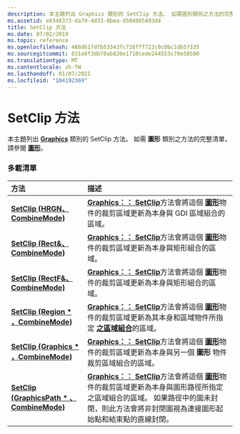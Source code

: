 ```yaml
---
description: 本主題列出 Graphics 類別的 SetClip 方法。 如需圖形類別之方法的完整清單，請參閱圖形。
ms.assetid: e8348373-da79-4d33-8bea-d594985493d4
title: SetClip 方法
ms.date: 07/02/2019
ms.topic: reference
ms.openlocfilehash: 488d617dfb53343fc728fff722c0c0bc1db57335
ms.sourcegitcommit: 831e8f3db78ab820e1710cede244553c70e50500
ms.translationtype: MT
ms.contentlocale: zh-TW
ms.lasthandoff: 01/07/2021
ms.locfileid: "104192369"
---
```

# <a name="graphicssetclip-methods"></a>SetClip 方法

本主題列出 [**Graphics**](/windows/win32/api/gdiplusgraphics/nl-gdiplusgraphics-graphics) 類別的 SetClip 方法。 如需 **圖形** 類別之方法的完整清單，請參閱 [**圖形**](/windows/win32/api/gdiplusgraphics/nl-gdiplusgraphics-graphics)。

### <a name="overload-list"></a>多載清單



| 方法                                                                                                     | 描述                                                                                                                                                                                                                                                                                                                                                                                                                                                                |
|:-----------------------------------------------------------------------------------------------------------|:---------------------------------------------------------------------------------------------------------------------------------------------------------------------------------------------------------------------------------------------------------------------------------------------------------------------------------------------------------------------------------------------------------------------------------------------------------------------------|
| [**SetClip (HRGN、CombineMode)**](/windows/win32/api/gdiplusgraphics/nf-gdiplusgraphics-graphics-setclip(inhrgn_incombinemode))                     | [**Graphics：： SetClip**](/windows/win32/api/gdiplusgraphics/nf-gdiplusgraphics-graphics-setclip(inhrgn_incombinemode))方法會將這個 [**圖形**](/windows/win32/api/gdiplusgraphics/nl-gdiplusgraphics-graphics)物件的裁剪區域更新為本身與 GDI 區域組合的區域。<br/>                                                                                                                                                                                                          |
| [**SetClip (Rect&、CombineMode)**](/windows/win32/api/gdiplusgraphics/nf-gdiplusgraphics-graphics-setclip(inconstrect__incombinemode))   | [**Graphics：： SetClip**](/windows/win32/api/gdiplusgraphics/nf-gdiplusgraphics-graphics-setclip(inconstrect__incombinemode))方法會將這個 [**圖形**](/windows/win32/api/gdiplusgraphics/nl-gdiplusgraphics-graphics)物件的裁剪區域更新為本身與矩形組合的區域。<br/>                                                                                                                                                                                          |
| [**SetClip (RectF&、CombineMode)**](/windows/win32/api/gdiplusgraphics/nf-gdiplusgraphics-graphics-setclip(inconstrectf__incombinemode)) | [**Graphics：： SetClip**](/windows/win32/api/gdiplusgraphics/nf-gdiplusgraphics-graphics-setclip(inconstrectf__incombinemode))方法會將這個 [**圖形**](/windows/win32/api/gdiplusgraphics/nl-gdiplusgraphics-graphics)物件的裁剪區域更新為本身與矩形組合的區域。<br/>                                                                                                                                                                                         |
| [**SetClip (Region \* ，CombineMode)**](/windows/win32/api/gdiplusgraphics/nf-gdiplusgraphics-graphics-setclip(inconstregion_incombinemode))               | [**Graphics：： SetClip**](/windows/win32/api/gdiplusgraphics/nf-gdiplusgraphics-graphics-setclip(inconstregion_incombinemode))方法會將這個 [**圖形**](/windows/win32/api/gdiplusgraphics/nl-gdiplusgraphics-graphics)物件的裁剪區域更新為其本身和區域物件所指定 [**之區域組合**](/windows/win32/api/gdiplusheaders/nl-gdiplusheaders-region)的區域。<br/>                                                                                                                                      |
| [**SetClip (Graphics \* ，CombineMode)**](/previous-versions//ms535823(v=vs.85))                  | [**Graphics：： SetClip**](/previous-versions//ms535823(v=vs.85))方法會將這個 [**圖形**](/windows/win32/api/gdiplusgraphics/nl-gdiplusgraphics-graphics)物件的裁剪區域更新為本身與另一個 **圖形** 物件裁剪區域組合的區域。<br/>                                                                                                                                                                       |
| [**SetClip (GraphicsPath \* 、CombineMode)**](/windows/win32/api/gdiplusgraphics/nf-gdiplusgraphics-graphics-setclip(inconstgraphicspath_incombinemode))           | [**Graphics：： SetClip**](/windows/win32/api/gdiplusgraphics/nf-gdiplusgraphics-graphics-setclip(inconstgraphicspath_incombinemode))方法會將這個 [**圖形**](/windows/win32/api/gdiplusgraphics/nl-gdiplusgraphics-graphics)物件的裁剪區域更新為本身與圖形路徑所指定之區域組合的區域。 如果路徑中的圖未封閉，則此方法會將非封閉圖視為連接圖形起始點和結束點的直線封閉。<br/> |



 

 
